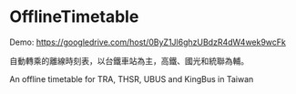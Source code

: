 OfflineTimetable
================

Demo: https://googledrive.com/host/0ByZ1Jl6ghzUBdzR4dW4wek9wcFk

自動轉乘的離線時刻表，以台鐵車站為主，高鐵、國光和統聯為輔。

An offline timetable for TRA, THSR, UBUS and KingBus in Taiwan

